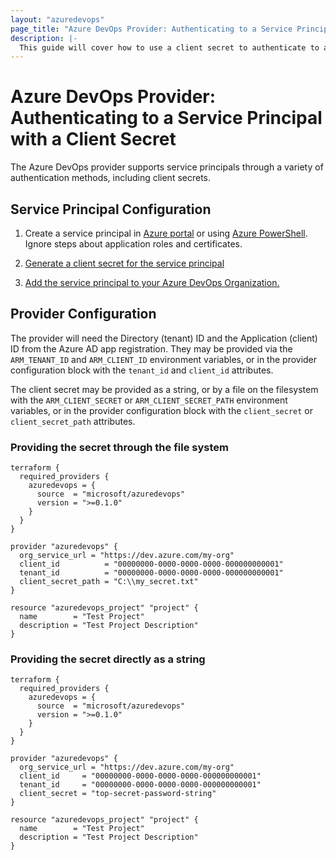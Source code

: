 ```yaml
---
layout: "azuredevops"
page_title: "Azure DevOps Provider: Authenticating to a Service Principal with a Client Secret"
description: |-
  This guide will cover how to use a client secret to authenticate to a service principal for use with Azure DevOps.
---
```


# Azure DevOps Provider: Authenticating to a Service Principal with a Client Secret

The Azure DevOps provider supports service principals through a variety of authentication methods, including client secrets.

## Service Principal Configuration

1. Create a service principal in [Azure portal](https://learn.microsoft.com/en-us/azure/active-directory/develop/howto-create-service-principal-portal) or
using [Azure PowerShell](https://learn.microsoft.com/en-us/azure/active-directory/develop/howto-authenticate-service-principal-powershell). Ignore steps about application roles and certificates.

2. [Generate a client secret for the service principal](https://learn.microsoft.com/en-us/azure/active-directory/develop/howto-create-service-principal-portal#option-2-create-a-new-application-secret)

3. [Add the service principal to your Azure DevOps Organization.](https://learn.microsoft.com/en-us/azure/devops/integrate/get-started/authentication/service-principal-managed-identity?view=azure-devops#2-add-and-manage-service-principal-in-an-azure-devops-organization)

## Provider Configuration

The provider will need the Directory (tenant) ID and the Application (client) ID from the Azure AD app registration. They may be provided via the `ARM_TENANT_ID` and `ARM_CLIENT_ID` environment variables, or in the provider configuration block with the `tenant_id` and `client_id` attributes.

The client secret may be provided as a string, or by a file on the filesystem with the `ARM_CLIENT_SECRET` or `ARM_CLIENT_SECRET_PATH` environment variables, or in the provider configuration block with the `client_secret` or `client_secret_path` attributes.

### Providing the secret through the file system

```hcl
terraform {
  required_providers {
    azuredevops = {
      source  = "microsoft/azuredevops"
      version = ">=0.1.0"
    }
  }
}

provider "azuredevops" {
  org_service_url = "https://dev.azure.com/my-org"
  client_id          = "00000000-0000-0000-0000-000000000001"
  tenant_id          = "00000000-0000-0000-0000-000000000001"
  client_secret_path = "C:\\my_secret.txt"
}

resource "azuredevops_project" "project" {
  name        = "Test Project"
  description = "Test Project Description"
}
```

### Providing the secret directly as a string

```hcl
terraform {
  required_providers {
    azuredevops = {
      source  = "microsoft/azuredevops"
      version = ">=0.1.0"
    }
  }
}

provider "azuredevops" {
  org_service_url = "https://dev.azure.com/my-org"
  client_id     = "00000000-0000-0000-0000-000000000001"
  tenant_id     = "00000000-0000-0000-0000-000000000001"
  client_secret = "top-secret-password-string"
}

resource "azuredevops_project" "project" {
  name        = "Test Project"
  description = "Test Project Description"
}
```
